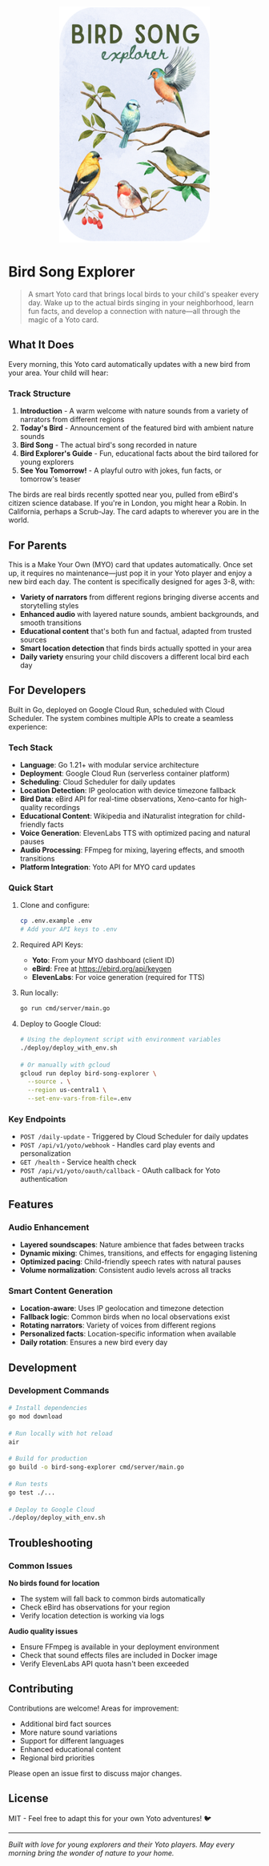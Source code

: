 <p align="center">
<img src="assets/cover/custom_cover_transparent_bkg.png" alt="Bird Song Explorer Yoto Cover" width="300"/>
</p>

# Bird Song Explorer 

> A smart Yoto card that brings local birds to your child's speaker every day. Wake up to the actual birds singing in your neighborhood, learn fun facts, and develop a connection with nature—all through the magic of a Yoto card.

## What It Does

Every morning, this Yoto card automatically updates with a new bird from your area. Your child will hear:

### Track Structure
1. **Introduction** - A warm welcome with nature sounds from a variety of narrators from different regions
2. **Today's Bird** - Announcement of the featured bird with ambient nature sounds
3. **Bird Song** - The actual bird's song recorded in nature  
4. **Bird Explorer's Guide** - Fun, educational facts about the bird tailored for young explorers
5. **See You Tomorrow!** - A playful outro with jokes, fun facts, or tomorrow's teaser

The birds are real birds recently spotted near you, pulled from eBird's citizen science database. If you're in London, you might hear a Robin. In California, perhaps a Scrub-Jay. The card adapts to wherever you are in the world.

## For Parents

This is a Make Your Own (MYO) card that updates automatically. Once set up, it requires no maintenance—just pop it in your Yoto player and enjoy a new bird each day. The content is specifically designed for ages 3-8, with:

- **Variety of narrators** from different regions bringing diverse accents and storytelling styles
- **Enhanced audio** with layered nature sounds, ambient backgrounds, and smooth transitions
- **Educational content** that's both fun and factual, adapted from trusted sources
- **Smart location detection** that finds birds actually spotted in your area
- **Daily variety** ensuring your child discovers a different local bird each day

## For Developers

Built in Go, deployed on Google Cloud Run, scheduled with Cloud Scheduler. The system combines multiple APIs to create a seamless experience:

### Tech Stack
- **Language**: Go 1.21+ with modular service architecture
- **Deployment**: Google Cloud Run (serverless container platform)
- **Scheduling**: Cloud Scheduler for daily updates
- **Location Detection**: IP geolocation with device timezone fallback
- **Bird Data**: eBird API for real-time observations, Xeno-canto for high-quality recordings
- **Educational Content**: Wikipedia and iNaturalist integration for child-friendly facts
- **Voice Generation**: ElevenLabs TTS with optimized pacing and natural pauses
- **Audio Processing**: FFmpeg for mixing, layering effects, and smooth transitions
- **Platform Integration**: Yoto API for MYO card updates

### Quick Start

1. Clone and configure:
   ```bash
   cp .env.example .env
   # Add your API keys to .env
   ```

2. Required API Keys:
   - **Yoto**: From your MYO dashboard (client ID)
   - **eBird**: Free at https://ebird.org/api/keygen
   - **ElevenLabs**: For voice generation (required for TTS)

3. Run locally:
   ```bash
   go run cmd/server/main.go
   ```

4. Deploy to Google Cloud:
   ```bash
   # Using the deployment script with environment variables
   ./deploy/deploy_with_env.sh
   
   # Or manually with gcloud
   gcloud run deploy bird-song-explorer \
     --source . \
     --region us-central1 \
     --set-env-vars-from-file=.env
   ```

### Key Endpoints

- `POST /daily-update` - Triggered by Cloud Scheduler for daily updates
- `POST /api/v1/yoto/webhook` - Handles card play events and personalization
- `GET /health` - Service health check
- `POST /api/v1/yoto/oauth/callback` - OAuth callback for Yoto authentication

## Features

### Audio Enhancement
- **Layered soundscapes**: Nature ambience that fades between tracks
- **Dynamic mixing**: Chimes, transitions, and effects for engaging listening
- **Optimized pacing**: Child-friendly speech rates with natural pauses
- **Volume normalization**: Consistent audio levels across all tracks

### Smart Content Generation  
- **Location-aware**: Uses IP geolocation and timezone detection
- **Fallback logic**: Common birds when no local observations exist
- **Rotating narrators**: Variety of voices from different regions
- **Personalized facts**: Location-specific information when available
- **Daily rotation**: Ensures a new bird every day

## Development

### Development Commands
```bash
# Install dependencies
go mod download

# Run locally with hot reload
air

# Build for production
go build -o bird-song-explorer cmd/server/main.go

# Run tests
go test ./...

# Deploy to Google Cloud
./deploy/deploy_with_env.sh
```

## Troubleshooting

### Common Issues

**No birds found for location**
- The system will fall back to common birds automatically
- Check eBird has observations for your region
- Verify location detection is working via logs

**Audio quality issues**
- Ensure FFmpeg is available in your deployment environment
- Check that sound effects files are included in Docker image
- Verify ElevenLabs API quota hasn't been exceeded

## Contributing
Contributions are welcome! Areas for improvement:
- Additional bird fact sources
- More nature sound variations
- Support for different languages
- Enhanced educational content
- Regional bird priorities

Please open an issue first to discuss major changes.

## License

MIT - Feel free to adapt this for your own Yoto adventures! 🐦

---

*Built with love for young explorers and their Yoto players. May every morning bring the wonder of nature to your home.*

